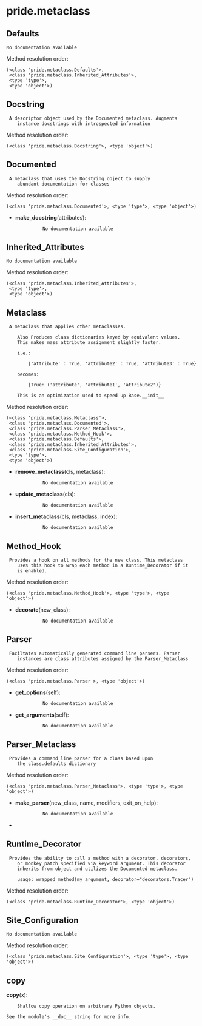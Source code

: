 pride.metaclass
==============



Defaults
--------------

	No documentation available


Method resolution order: 

	(<class 'pride.metaclass.Defaults'>,
	 <class 'pride.metaclass.Inherited_Attributes'>,
	 <type 'type'>,
	 <type 'object'>)

Docstring
--------------

	 A descriptor object used by the Documented metaclass. Augments
        instance docstrings with introspected information


Method resolution order: 

	(<class 'pride.metaclass.Docstring'>, <type 'object'>)

Documented
--------------

	 A metaclass that uses the Docstring object to supply
        abundant documentation for classes


Method resolution order: 

	(<class 'pride.metaclass.Documented'>, <type 'type'>, <type 'object'>)

- **make_docstring**(attributes):

				No documentation available


Inherited_Attributes
--------------

	No documentation available


Method resolution order: 

	(<class 'pride.metaclass.Inherited_Attributes'>,
	 <type 'type'>,
	 <type 'object'>)

Metaclass
--------------

	 A metaclass that applies other metaclasses. 
        
        Also Produces class dictionaries keyed by equivalent values.
        This makes mass attribute assignment slightly faster. 
        
        i.e.:
            
            {'attribute' : True, 'attribute2' : True, 'attribute3' : True}
            
        becomes:
            
            {True: ('attribute', 'attribute1', 'attribute2')}
            
        This is an optimization used to speed up Base.__init__


Method resolution order: 

	(<class 'pride.metaclass.Metaclass'>,
	 <class 'pride.metaclass.Documented'>,
	 <class 'pride.metaclass.Parser_Metaclass'>,
	 <class 'pride.metaclass.Method_Hook'>,
	 <class 'pride.metaclass.Defaults'>,
	 <class 'pride.metaclass.Inherited_Attributes'>,
	 <class 'pride.metaclass.Site_Configuration'>,
	 <type 'type'>,
	 <type 'object'>)

- **remove_metaclass**(cls, metaclass):

				No documentation available


- **update_metaclass**(cls):

				No documentation available


- **insert_metaclass**(cls, metaclass, index):

				No documentation available


Method_Hook
--------------

	 Provides a hook on all methods for the new class. This metaclass
        uses this hook to wrap each method in a Runtime_Decorator if it
        is enabled. 


Method resolution order: 

	(<class 'pride.metaclass.Method_Hook'>, <type 'type'>, <type 'object'>)

- **decorate**(new_class):

				No documentation available


Parser
--------------

	 Faciltates automatically generated command line parsers. Parser
        instances are class attributes assigned by the Parser_Metaclass


Method resolution order: 

	(<class 'pride.metaclass.Parser'>, <type 'object'>)

- **get_options**(self):

				No documentation available


- **get_arguments**(self):

				No documentation available


Parser_Metaclass
--------------

	 Provides a command line parser for a class based upon 
        the class.defaults dictionary


Method resolution order: 

	(<class 'pride.metaclass.Parser_Metaclass'>, <type 'type'>, <type 'object'>)

- **make_parser**(new_class, name, modifiers, exit_on_help):

				No documentation available


- 

Runtime_Decorator
--------------

	 Provides the ability to call a method with a decorator, decorators,
        or monkey patch specified via keyword argument. This decorator
        inherits from object and utilizes the Documented metaclass.

        usage: wrapped_method(my_argument, decorator="decorators.Tracer")


Method resolution order: 

	(<class 'pride.metaclass.Runtime_Decorator'>, <type 'object'>)

Site_Configuration
--------------

	No documentation available


Method resolution order: 

	(<class 'pride.metaclass.Site_Configuration'>, <type 'type'>, <type 'object'>)

copy
--------------

**copy**(x):

		Shallow copy operation on arbitrary Python objects.

    See the module's __doc__ string for more info.
    
